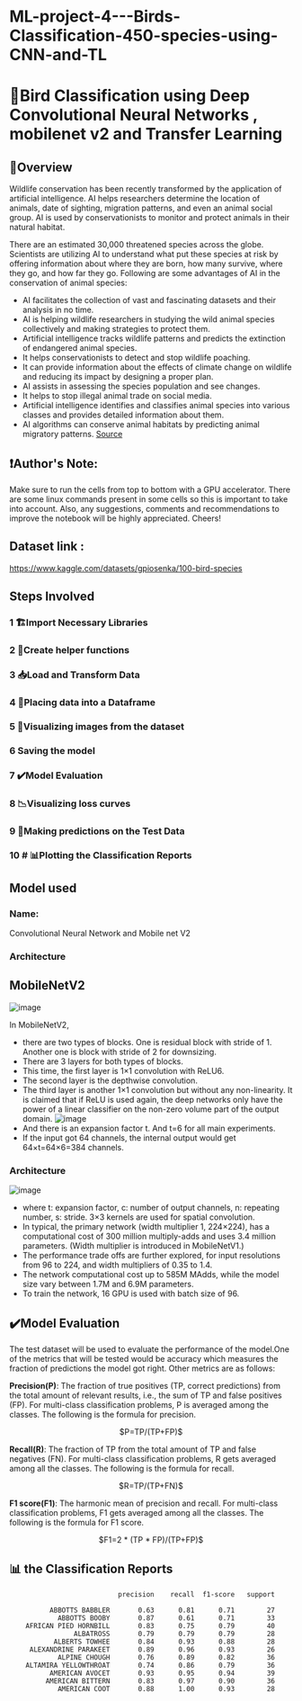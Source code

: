 # ML-project-4---Birds-Classification-450-species-using-CNN-and-TL

# 🦜Bird Classification using Deep Convolutional Neural Networks , mobilenet v2 and Transfer Learning


## 🔬Overview 
Wildlife conservation has been recently transformed by the application of artificial intelligence. AI helps researchers determine the location of animals, date of sighting, migration patterns, and even an animal social group. AI is used by conservationists to monitor and protect animals in their natural habitat.

There are an estimated 30,000 threatened species across the globe. Scientists are utilizing AI to understand what put these species at risk by offering information about where they are born, how many survive, where they go, and how far they go. Following are some advantages of AI in the conservation of animal species:

* AI facilitates the collection of vast and fascinating datasets and their analysis in no time.
* AI is helping wildlife researchers in studying the wild animal species collectively and making strategies to protect them.
* Artificial intelligence tracks wildlife patterns and predicts the extinction of endangered animal species.
* It helps conservationists to detect and stop wildlife poaching.
* It can provide information about the effects of climate change on wildlife and reducing its impact by designing a proper plan.
* AI assists in assessing the species population and see changes.
* It helps to stop illegal animal trade on social media.
* Artificial intelligence identifies and classifies animal species into various classes and provides detailed information about them.
* AI algorithms can conserve animal habitats by predicting animal migratory patterns.
[Source](https://aiworldschool.com/research/this-is-why-ai-in-wildlife-conservation-is-so-glorious/)

## ❗Author's Note:
Make sure to run the cells from top to bottom with a GPU accelerator. There are some linux commands present in some cells so this is important to take into account. Also, any suggestions, comments and recommendations to improve the notebook will be highly appreciated. Cheers!

## Dataset link : 
https://www.kaggle.com/datasets/gpiosenka/100-bird-species

## Steps Involved 
### 1  🏗️Import Necessary Libraries
### 2  🤙Create helper functions
### 3  📥Load and Transform Data
### 4  📅Placing data into a Dataframe
### 5  🔭Visualizing images from the dataset
### 6 Saving the model
### 7  ✔️Model Evaluation
### 8  📉Visualizing loss curves
### 9  🔮Making predictions on the Test Data
### 10 # 📊Plotting the Classification Reports

## Model used 
### Name: 
Convolutional Neural Network and Mobile net V2
### Architecture


<!-- ## Convolutional Neural Network (CNN)
![image](https://user-images.githubusercontent.com/64637562/208299399-c90d80e0-6035-4b03-8182-53b7234667ad.png)
The ConvNet’s job is to compress the images into a format that is easier to process while preserving elements that are important for obtaining a decent prediction. This is critical for designing an architecture that is capable of learning features while also being scalable to large datasets.
ConvNets in short has three layers which are its building blocks, let’s have a look:
![image](https://user-images.githubusercontent.com/64637562/208299474-9bbb37e6-b2ef-4108-81f4-a31cce333439.png)

* Convolutional Layer (CONV): They are the foundation of CNN, and they are in charge of executing convolution operations. The Kernel/Filter is the component in this layer that performs the convolution operation (matrix). Until the complete image is scanned, the kernel makes horizontal and vertical adjustments dependent on the stride rate. The kernel is less in size than a picture, but it has more depth. This means that if the image has three (RGB) channels, the kernel height and width will be modest spatially, but the depth will span all three.

* Pooling Layer (POOL): This layer is in charge of reducing dimensionality. It aids in reducing the amount of computing power required to process the data. Pooling can be divided into two types: maximum pooling and average pooling. The maximum value from the area covered by the kernel on the image is returned by max pooling. The average of all the values in the part of the image covered by the kernel is returned by average pooling. -->

 ## MobileNetV2
![image](https://user-images.githubusercontent.com/64637562/208295257-5e008ac3-7277-446d-b670-2cd85eab3e3e.png)

In MobileNetV2, 
* there are two types of blocks. One is residual block with stride of 1. Another one is block with stride of 2 for downsizing.
* There are 3 layers for both types of blocks.
* This time, the first layer is 1×1 convolution with ReLU6.
* The second layer is the depthwise convolution.
* The third layer is another 1×1 convolution but without any non-linearity. It is claimed that if ReLU is used again, the deep networks only have the power of a linear classifier on the non-zero volume part of the output domain.
![image](https://user-images.githubusercontent.com/64637562/208298641-d4780ee1-78e9-434f-83c6-8fc6db097566.png)
* And there is an expansion factor t. And t=6 for all main experiments.
* If the input got 64 channels, the internal output would get 64×t=64×6=384 channels.
### Architecture
![image](https://user-images.githubusercontent.com/64637562/208305340-41a20137-e508-4a67-bf93-826299d5fbef.png)

* where t: expansion factor, c: number of output channels, n: repeating number, s: stride. 3×3 kernels are used for spatial convolution.
* In typical, the primary network (width multiplier 1, 224×224), has a computational cost of 300 million multiply-adds and uses 3.4 million parameters. (Width multiplier is introduced in MobileNetV1.)
* The performance trade offs are further explored, for input resolutions from 96 to 224, and width multipliers of 0.35 to 1.4.
* The network computational cost up to 585M MAdds, while the model size vary between 1.7M and 6.9M parameters.
* To train the network, 16 GPU is used with batch size of 96.

## ✔️Model Evaluation
The test dataset will be used to evaluate the performance of the model.One of the metrics that will be tested would be accuracy which measures the fraction of predictions the model got right. Other metrics are as follows:

**Precision(P)**: 
The fraction of true positives (TP, correct predictions) from the total amount of relevant results, i.e., the sum of TP and false positives (FP). For multi-class classification problems, P is averaged among the classes. The following is the formula for precision.

<center>$P=TP/(TP+FP)$</center>

**Recall(R)**: 
The fraction of TP from the total amount of TP and false negatives (FN). For multi-class classification problems, R gets averaged among all the classes. The following is the formula for recall.
<center>$R=TP/(TP+FN)$</center>

**F1 score(F1)**: 
The harmonic mean of precision and recall. For multi-class classification problems, F1 gets averaged among all the classes. The following is the formula for F1 score.
<center>$F1=2 * (TP * FP)/(TP+FP)$</center>


## 📊 the Classification Reports
                               precision    recall  f1-score   support

              ABBOTTS BABBLER       0.63      0.81      0.71        27
                ABBOTTS BOOBY       0.87      0.61      0.71        33
        AFRICAN PIED HORNBILL       0.83      0.75      0.79        40
                    ALBATROSS       0.79      0.79      0.79        28
               ALBERTS TOWHEE       0.84      0.93      0.88        28
         ALEXANDRINE PARAKEET       0.89      0.96      0.93        26
                ALPINE CHOUGH       0.76      0.89      0.82        36
        ALTAMIRA YELLOWTHROAT       0.74      0.86      0.79        36
              AMERICAN AVOCET       0.93      0.95      0.94        39
             AMERICAN BITTERN       0.83      0.97      0.90        36
                AMERICAN COOT       0.88      1.00      0.93        28
